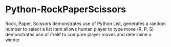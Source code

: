 # Python-RockPaperScissors
Rock, Paper, Scissors demonstrates use of Python List, generates a random number to select a list item allows human player to type move (R, P, S) demonstrates use of if/elif to compare player moves and determine a winner
